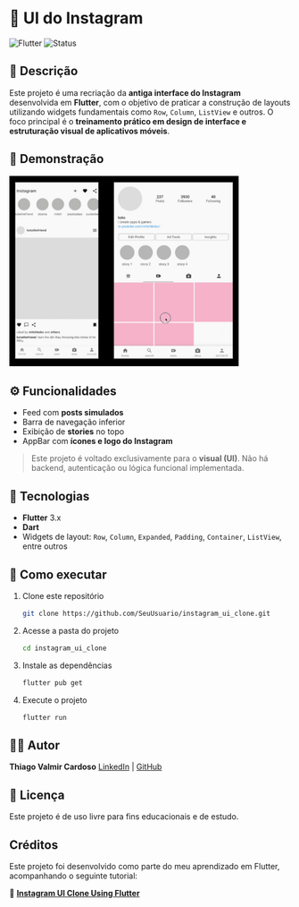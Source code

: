 # 📱 UI do Instagram 

![Flutter](https://img.shields.io/badge/Flutter-3.x-blue)
![Status](https://img.shields.io/badge/status-completo-brightgreen)

## 📝 Descrição

Este projeto é uma recriação da **antiga interface do Instagram** desenvolvida em **Flutter**, com o objetivo de praticar a construção de layouts utilizando widgets fundamentais como `Row`, `Column`, `ListView` e outros.
O foco principal é o **treinamento prático em design de interface e estruturação visual de aplicativos móveis**.

## 🎥 Demonstração

![App Demo](assets/images/demo.png)

## ⚙️ Funcionalidades

* Feed com **posts simulados**
* Barra de navegação inferior
* Exibição de **stories** no topo
* AppBar com **ícones e logo do Instagram**

> Este projeto é voltado exclusivamente para o **visual (UI)**.
> Não há backend, autenticação ou lógica funcional implementada.

## 🧠 Tecnologias

* **Flutter** 3.x
* **Dart**
* Widgets de layout: `Row`, `Column`, `Expanded`, `Padding`, `Container`, `ListView`, entre outros

## 🚀 Como executar

1. Clone este repositório

   ```bash
   git clone https://github.com/SeuUsuario/instagram_ui_clone.git
   ```
2. Acesse a pasta do projeto

   ```bash
   cd instagram_ui_clone
   ```
3. Instale as dependências

   ```bash
   flutter pub get
   ```
4. Execute o projeto

   ```bash
   flutter run
   ```

## 👨‍💻 Autor

**Thiago Valmir Cardoso**
[LinkedIn](https://www.linkedin.com/in/thiago-valmir-cardoso) | [GitHub](https://github.com/ThiagoValmir)

## 📝 Licença

Este projeto é de uso livre para fins educacionais e de estudo.

## Créditos

Este projeto foi desenvolvido como parte do meu aprendizado em Flutter, acompanhando o seguinte tutorial:

🎥 **[Instagram UI Clone Using Flutter](https://www.youtube.com/watch?v=z5PH2s9ytl8)**  

